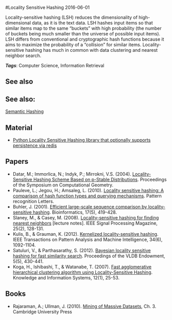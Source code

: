 
#Locality Sensitive Hashing
2016-06-01

Locality-sensitive hashing (LSH) reduces the dimensionality of high-dimensional data, as it is the text data. LSH hashes input items so that similar items map to the same “buckets” with high probability (the number of buckets being much smaller than the universe of possible input items). LSH differs from conventional and cryptographic hash functions because it aims to maximize the probability of a “collision” for similar items. Locality-sensitive hashing has much in common with data clustering and nearest neighbor search.

***Tags***: Computer Science, Information Retrieval

## See also
## See also:
[Semantic Hashing](/semantic_hashing)
## Material
* [Python Locality Sensitive Hashing library that optionally supports persistence via redis](https://github.com/simonemainardi/LSHash)

## Papers
* Datar, M.; Immorlica, N.; Indyk, P.; Mirrokni, V.S. (2004). [Locality-Sensitive Hashing Scheme Based on p-Stable Distributions](http://www.cs.princeton.edu/courses/archive/spring05/cos598E/bib/p253-datar.pdf). Proceedings of the Symposium on Computational Geometry.
* Pauleve, L.; Jegou, H.; Amsaleg, L. (2010). [Locality sensitive hashing: A comparison of hash function types and querying mechanisms](https://hal.inria.fr/docs/00/56/71/91/PDF/paper.pdf). Pattern recognition Letters.
* Buhler, J. (2001). [Efficient large-scale sequence comparison by locality-sensitive hashing](http://bioinformatics.oxfordjournals.org/content/17/5/419.full.pdf). Bioinformatics, 17(5), 419-428.
* Slaney, M., & Casey, M. (2008). [Locality-sensitive hashing for finding nearest neighbors](http://web.iitd.ac.in/~sumeet/Slaney2008-LSHTutorial.pdf) [lecture notes]. IEEE Signal Processing Magazine, 25(2), 128-131.
* Kulis, B., & Grauman, K. (2012). [Kernelized locality-sensitive hashing](http://ieeexplore.ieee.org/xpls/abs_all.jsp?arnumber=6072216). IEEE Transactions on Pattern Analysis and Machine Intelligence, 34(6), 1092-1104.
* Satuluri, V., & Parthasarathy, S. (2012). [Bayesian locality sensitive hashing for fast similarity search](http://arxiv.org/pdf/1110.1328). Proceedings of the VLDB Endowment, 5(5), 430-441.
* Koga, H., Ishibashi, T., & Watanabe, T. (2007). [Fast agglomerative hierarchical clustering algorithm using Locality-Sensitive Hashing](http://link.springer.com/article/10.1007/s10115-006-0027-5). Knowledge and Information Systems, 12(1), 25-53.

## Books
* Rajaraman, A.; Ullman, J. (2010). [Mining of Massive Datasets](https://www.goodreads.com/book/show/12818088-mining-of-massive-datasets), Ch. 3. Cambridge University Press


